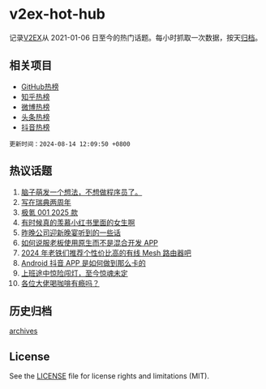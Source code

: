 # v2ex-hot-hub

 记录[V2EX](https://www.v2ex.com/)从 2021-01-06 日至今的热门话题。每小时抓取一次数据，按天[归档](archives)。
 
 ## 相关项目

- [GitHub热榜](https://github.com/snaildev/github-hot-hub)
- [知乎热榜](https://github.com/snaildev/zhihu-hot-hub)
- [微博热榜](https://github.com/snaildev/weibo-hot-hub)
- [头条热榜](https://github.com/snaildev/toutiao-hot-hub)
- [抖音热榜](https://github.com/snaildev/douyin-hot-hub)


 `更新时间：2024-08-14 12:09:50 +0800`

## 热议话题

1. [脑子萌发一个想法，不想做程序员了。](https://www.v2ex.com/t/1064615)
1. [写在瑞典两周年](https://www.v2ex.com/t/1064758)
1. [极氪 001 2025 款](https://www.v2ex.com/t/1064775)
1. [有时候真的羡慕小红书里面的女生啊](https://www.v2ex.com/t/1064764)
1. [昨晚公司迎新晚宴听到的一些话](https://www.v2ex.com/t/1064785)
1. [如何说服老板使用原生而不是混合开发 APP](https://www.v2ex.com/t/1064722)
1. [2024 年老铁们推荐个性价比高的有线 Mesh 路由器吧](https://www.v2ex.com/t/1064609)
1. [Android 抖音 APP 是如何做到那么卡的](https://www.v2ex.com/t/1064618)
1. [上班途中惊险闯灯，至今惊魂未定](https://www.v2ex.com/t/1064602)
1. [各位大佬喝咖啡有瘾吗？](https://www.v2ex.com/t/1064826)

## 历史归档

[archives](archives)

## License

See the [LICENSE](LICENSE) file for license rights and limitations (MIT).
